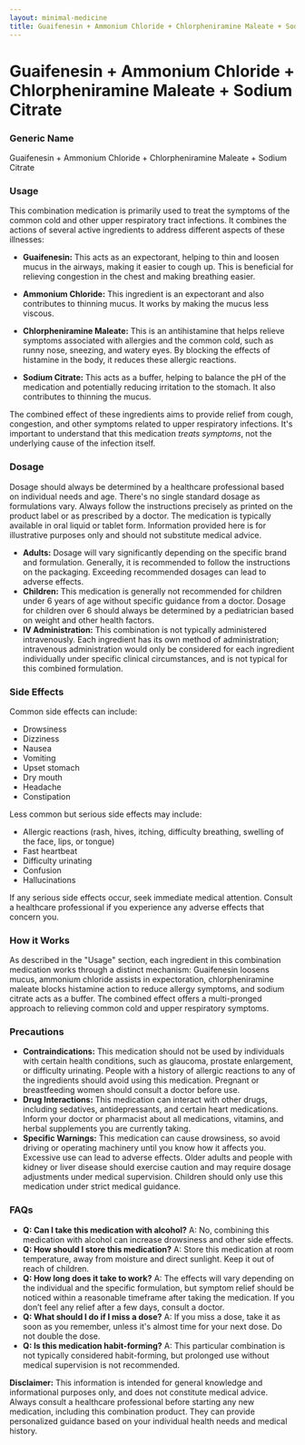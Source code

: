 ```yaml
---
layout: minimal-medicine
title: Guaifenesin + Ammonium Chloride + Chlorpheniramine Maleate + Sodium Citrate
---
```


# Guaifenesin + Ammonium Chloride + Chlorpheniramine Maleate + Sodium Citrate
### Generic Name
Guaifenesin + Ammonium Chloride + Chlorpheniramine Maleate + Sodium Citrate


### Usage

This combination medication is primarily used to treat the symptoms of the common cold and other upper respiratory tract infections.  It combines the actions of several active ingredients to address different aspects of these illnesses:

* **Guaifenesin:** This acts as an expectorant, helping to thin and loosen mucus in the airways, making it easier to cough up. This is beneficial for relieving congestion in the chest and making breathing easier.

* **Ammonium Chloride:** This ingredient is an expectorant and also contributes to thinning mucus. It works by making the mucus less viscous.

* **Chlorpheniramine Maleate:** This is an antihistamine that helps relieve symptoms associated with allergies and the common cold, such as runny nose, sneezing, and watery eyes. By blocking the effects of histamine in the body, it reduces these allergic reactions.

* **Sodium Citrate:** This acts as a buffer, helping to balance the pH of the medication and potentially reducing irritation to the stomach.  It also contributes to thinning the mucus.

The combined effect of these ingredients aims to provide relief from cough, congestion, and other symptoms related to upper respiratory infections.  It's important to understand that this medication *treats symptoms*, not the underlying cause of the infection itself.


### Dosage

Dosage should always be determined by a healthcare professional based on individual needs and age.  There's no single standard dosage as formulations vary.  Always follow the instructions precisely as printed on the product label or as prescribed by a doctor.  The medication is typically available in oral liquid or tablet form.   Information provided here is for illustrative purposes only and should not substitute medical advice.

* **Adults:** Dosage will vary significantly depending on the specific brand and formulation.  Generally, it is recommended to follow the instructions on the packaging.  Exceeding recommended dosages can lead to adverse effects.
* **Children:** This medication is generally not recommended for children under 6 years of age without specific guidance from a doctor.  Dosage for children over 6 should always be determined by a pediatrician based on weight and other health factors.
* **IV Administration:** This combination is not typically administered intravenously.  Each ingredient has its own method of administration; intravenous administration would only be considered for each ingredient individually under specific clinical circumstances, and is not typical for this combined formulation.


### Side Effects

Common side effects can include:

* Drowsiness
* Dizziness
* Nausea
* Vomiting
* Upset stomach
* Dry mouth
* Headache
* Constipation

Less common but serious side effects may include:

* Allergic reactions (rash, hives, itching, difficulty breathing, swelling of the face, lips, or tongue)
* Fast heartbeat
* Difficulty urinating
* Confusion
* Hallucinations

If any serious side effects occur, seek immediate medical attention.  Consult a healthcare professional if you experience any adverse effects that concern you.


### How it Works

As described in the "Usage" section, each ingredient in this combination medication works through a distinct mechanism:  Guaifenesin loosens mucus, ammonium chloride assists in expectoration, chlorpheniramine maleate blocks histamine action to reduce allergy symptoms, and sodium citrate acts as a buffer.  The combined effect offers a multi-pronged approach to relieving common cold and upper respiratory symptoms.


### Precautions

* **Contraindications:** This medication should not be used by individuals with certain health conditions, such as glaucoma, prostate enlargement, or difficulty urinating.  People with a history of allergic reactions to any of the ingredients should avoid using this medication.  Pregnant or breastfeeding women should consult a doctor before use.
* **Drug Interactions:**  This medication can interact with other drugs, including sedatives, antidepressants, and certain heart medications.  Inform your doctor or pharmacist about all medications, vitamins, and herbal supplements you are currently taking.
* **Specific Warnings:**  This medication can cause drowsiness, so avoid driving or operating machinery until you know how it affects you.  Excessive use can lead to adverse effects.  Older adults and people with kidney or liver disease should exercise caution and may require dosage adjustments under medical supervision.  Children should only use this medication under strict medical guidance.


### FAQs

* **Q: Can I take this medication with alcohol?** A: No, combining this medication with alcohol can increase drowsiness and other side effects.
* **Q: How should I store this medication?** A: Store this medication at room temperature, away from moisture and direct sunlight.  Keep it out of reach of children.
* **Q: How long does it take to work?** A: The effects will vary depending on the individual and the specific formulation, but symptom relief should be noticed within a reasonable timeframe after taking the medication. If you don’t feel any relief after a few days, consult a doctor.
* **Q: What should I do if I miss a dose?** A:  If you miss a dose, take it as soon as you remember, unless it's almost time for your next dose. Do not double the dose.
* **Q: Is this medication habit-forming?** A: This particular combination is not typically considered habit-forming, but prolonged use without medical supervision is not recommended.


**Disclaimer:** This information is intended for general knowledge and informational purposes only, and does not constitute medical advice.  Always consult a healthcare professional before starting any new medication, including this combination product.  They can provide personalized guidance based on your individual health needs and medical history.
